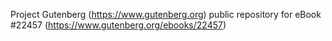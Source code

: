 Project Gutenberg (https://www.gutenberg.org) public repository for eBook #22457 (https://www.gutenberg.org/ebooks/22457)
